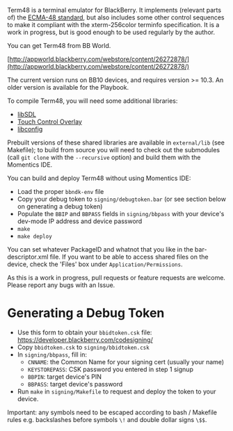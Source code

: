 Term48 is a terminal emulator for BlackBerry. It implements (relevant parts of) the [ECMA-48 standard][ecma], but also includes some other control sequences to make it compliant with the xterm-256color terminfo specification. It is a work in progress, but is good enough to be used regularly by the author.

You can get Term48 from BB World.

[http://appworld.blackberry.com/webstore/content/26272878/](http://appworld.blackberry.com/webstore/content/26272878/)

The current version runs on BB10 devices, and requires version >= 10.3. An older version is available for the Playbook.

To compile Term48, you will need some additional libraries:

* [libSDL][libsdl]
* [Touch Control Overlay][tco]
* [libconfig][libconfig]

Prebuilt versions of these shared libraries are available in `external/lib` (see Makefile); to build from source you will need to check out the submodules (call `git clone` with the `--recursive` option) and build them with the Momentics IDE.

You can build and deploy Term48 without using Momentics IDE:

* Load the proper `bbndk-env` file
* Copy your debug token to `signing/debugtoken.bar` (or see section below on generating a debug token)
* Populate the `BBIP` and `BBPASS` fields in `signing/bbpass` with your device's dev-mode IP address and device password
* `make`
* `make deploy`

You can set whatever PackageID and whatnot that you like in the bar-descriptor.xml file. If you want to be able to access shared files on the device, check the 'Files' box under `Application/Permissions`.

As this is a work in progress, pull requests or feature requests are welcome. Please report any bugs with an Issue.

[ecma]: http://www.ecma-international.org/publications/standards/Ecma-048.htm
[libsdl]: https://github.com/mordak/SDL/tree/term48
[tco]: https://github.com/blackberry/TouchControlOverlay
[libconfig]: http://www.hyperrealm.com/libconfig/

# Generating a Debug Token

* Use this form to obtain your `bbidtoken.csk` file: https://developer.blackberry.com/codesigning/
* Copy `bbidtoken.csk` to `signing/bbidtoken.csk`
* In `signing/bbpass`, fill in:
  - `CNNAME`: the Common Name for your signing cert (usually your name)
  - `KEYSTOREPASS`: CSK password you entered in step 1 signup
  - `BBPIN`: target device's PIN
  - `BBPASS`: target device's password
* Run `make` in `signing/Makefile` to request and deploy the token to your device.

Important: any symbols need to be escaped according to bash / Makefile rules e.g. backslashes before symbols `\!` and double dollar signs `\$$`.
